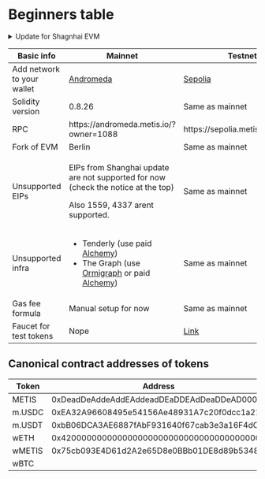 # Beginners table

<details>

<summary>Update for Shagnhai EVM</summary>

**1. PUSH0 opcode**

You can use shanghai evm version in your project.

```solidity
// SPDX-License-Identifier: UNLICENSED
pragma solidity ^0.8.20;
contract MetisShanghaiUpgradeExample {
    uint256 public num;
    function push0(uint256 _n) public {
        num = _n;
    }
}
```

**2. More user-friendly error from the rpc**

The RPC can return encoded custom errors and solidity panic errors

**Custom errors**

```solidity
// SPDX-License-Identifier: UNLICENSED
pragma solidity ^0.8.20;
error MyError();
contract MetisShanghaiUpgradeExample {
    function customError() public pure {
        revert MyError();
    }
}
```

{% code overflow="wrap" %}
```sh
curl https://l2rpc.devnet.metisdevops.link -X POST -H "Content-Type: application/json" \
  --data '{"method":"eth_call","params":[{"to":"0x2e07967571dB8896178A65039b4Dd13Be354B002","input":"0xdda3a7bd"}, "latest"],"id":1,"jsonrpc":"2.0"}'
```
{% endcode %}

**The error data 0xdd6c951c is for the custom error MyError**

{% code overflow="wrap" %}
```json
{
  "jsonrpc": "2.0",
  "id": 1,
  "error": { "code": 3, "message": "execution reverted", "data": "0xdd6c951c" }
}
```
{% endcode %}

**Solidity panic errors**

```solidity
// SPDX-License-Identifier: UNLICENSED
pragma solidity ^0.8.20;
contract MetisShanghaiUpgradeExample {
    function panicError(uint256 _x) public pure returns (uint256){
        return _x / 0;
    }
}
```

{% code overflow="wrap" %}
```sh
curl https://l2rpc.devnet.metisdevops.link -X POST -H "Content-Type: application/json" \
  --data '{"method":"eth_call","params":[{"to":"0x2e07967571dB8896178A65039b4Dd13Be354B002","input":"0x67c9d7930000000000000000000000000000000000000000000000000000000000000001"}, "latest"],"id":1,"jsonrpc":"2.0"}'
```
{% endcode %}

{% code overflow="wrap" %}
```json
{
  "jsonrpc": "2.0",
  "id": 1,
  "error": {
    "code": 3,
    "message": "execution reverted: division or modulo by zero",
    "data": "0x4e487b710000000000000000000000000000000000000000000000000000000000000012"
  }
}
```
{% endcode %}

</details>

<table><thead><tr><th width="197">Basic info</th><th width="284">Mainnet</th><th>Testnet</th></tr></thead><tbody><tr><td>Add network to your wallet</td><td><a href="https://chainlist.org/chain/1088">Andromeda</a></td><td> <a href="https://chainlist.org/chain/59902">Sepolia</a></td></tr><tr><td>Solidity version</td><td>0.8.26</td><td>Same as mainnet</td></tr><tr><td>RPC</td><td>https://andromeda.metis.io/?owner=1088</td><td>https://sepolia.metisdevops.link</td></tr><tr><td>Fork of EVM</td><td>Berlin</td><td>Same as mainnet</td></tr><tr><td>Unsupported EIPs</td><td><p>EIPs from Shanghai update are not supported for now (check the notice at the top)</p><p>Also 1559, 4337 arent supported.</p></td><td>Same as mainnet</td></tr><tr><td>Unsupported infra</td><td><ul><li>Tenderly (use paid <a href="https://www.alchemy.com/">Alchemy</a>)</li><li>The Graph (use <a href="https://www.ormilabs.xyz/">Ormigraph</a> or paid <a href="https://www.alchemy.com/">Alchemy</a>)</li></ul></td><td>Same as mainnet</td></tr><tr><td>Gas fee formula</td><td>Manual setup for now</td><td>Same as mainnet</td></tr><tr><td>Faucet for test tokens</td><td>Nope</td><td><a href="https://faucet-427702.uc.r.appspot.com/">Link</a></td></tr></tbody></table>

## Canonical contract addresses of tokens

<table><thead><tr><th width="114">Token</th><th width="433">Address</th><th>Decimals</th></tr></thead><tbody><tr><td>METIS</td><td>0xDeadDeAddeAddEAddeadDEaDDEAdDeaDDeAD0000</td><td>18</td></tr><tr><td>m.USDC</td><td>0xEA32A96608495e54156Ae48931A7c20f0dcc1a21</td><td>6</td></tr><tr><td>m.USDT</td><td>0xbB06DCA3AE6887fAbF931640f67cab3e3a16F4dC</td><td>6</td></tr><tr><td>wETH</td><td>0x420000000000000000000000000000000000000A</td><td>18</td></tr><tr><td>wMETIS</td><td>0x75cb093E4D61d2A2e65D8e0BBb01DE8d89b53481</td><td>18</td></tr><tr><td>wBTC</td><td></td><td>8</td></tr></tbody></table>
